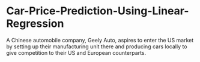 # Car-Price-Prediction-Using-Linear-Regression
A Chinese automobile company, Geely Auto, aspires to enter the US market by setting up their manufacturing unit there and producing cars locally to give competition to their US and European counterparts.
